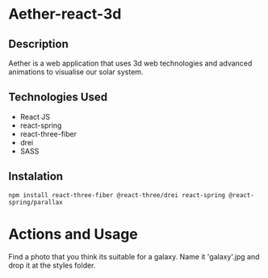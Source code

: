 # Aether-react-3d

## Description<br>

Aether is a web application that uses 3d web technologies and advanced animations to visualise our solar system.<br>


## Technologies Used<br>
* React JS
* react-spring
* react-three-fiber
* drei
* SASS

## Instalation<br>

```
npm install react-three-fiber @react-three/drei react-spring @react-spring/parallax

```



# Actions and Usage<br>
Find a photo that you think its suitable for a galaxy. Name it 'galaxy'.jpg and drop it at the styles folder.




